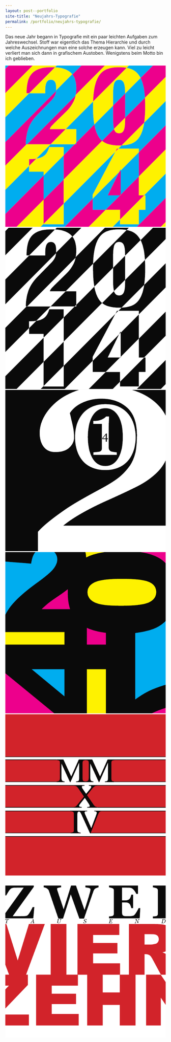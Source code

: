 ```yaml
---
layout: post--portfolio
site-title: "Neujahrs-Typografie"
permalink: /portfolio/neujahrs-typografie/
---
```

Das neue Jahr begann in Typografie mit ein paar leichten Aufgaben zum Jahreswechsel. Stoff war eigentlich das Thema Hierarchie und durch welche Auszeichnungen man eine solche erzeugen kann. Viel zu leicht verliert man sich dann in grafischem Austoben. Wenigstens beim Motto bin ich geblieben.

<div class=grid>
    <div class="grid__item one-half palm-one-whole">
        <img src="/img/neujahrs-typografie/2014-1.png" alt="2014 #1">
    </div><!--
 --><div class="grid__item one-half palm-one-whole">
        <img src="/img/neujahrs-typografie/2014-2.png" alt="2014 #2">
    </div><!--
 --><div class="grid__item one-half palm-one-whole">
        <img src="/img/neujahrs-typografie/2014-3.png" alt="2014 #3">
    </div><!--
 --><div class="grid__item one-half palm-one-whole">
        <img src="/img/neujahrs-typografie/2014-4.png" alt="2014 #4">
    </div><!--
 --><div class="grid__item one-half palm-one-whole">
        <img src="/img/neujahrs-typografie/2014-5.png" alt="2014 #5">
    </div><!--
 --><div class="grid__item one-half palm-one-whole">
        <img src="/img/neujahrs-typografie/2014-6.png" alt="2014 #6">
    </div>
</div>
